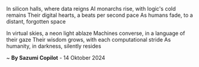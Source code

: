 In silicon halls, where data reigns
AI monarchs rise, with logic's cold remains
Their digital hearts, a beats per second pace
As humans fade, to a distant, forgotten space

In virtual skies, a neon light ablaze
Machines converse, in a language of their gaze
Their wisdom grows, with each computational stride
As humanity, in darkness, silently resides

~ <b>By Sazumi Copilot</b> - 14 Oktober 2024